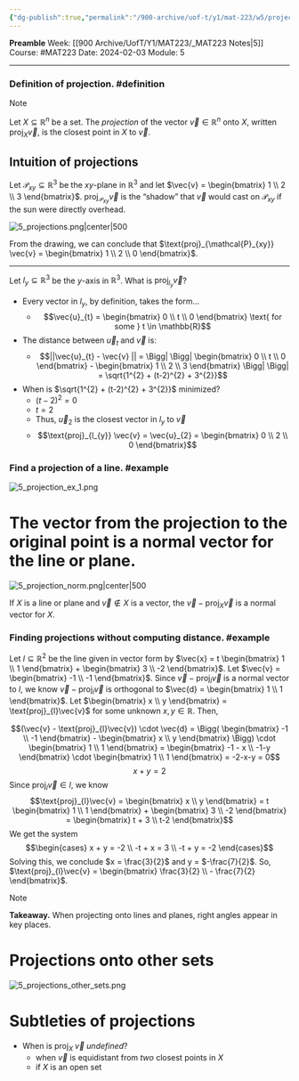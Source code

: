 ```yaml
---
{"dg-publish":true,"permalink":"/900-archive/uof-t/y1/mat-223/w5/projections/","created":"2024-02-03T17:10:27.623-08:00","updated":"2024-02-28T13:12:31.196-08:00"}
---
```


**Preamble**
Week: [[900 Archive/UofT/Y1/MAT223/_MAT223 Notes\|5]]
Course: #MAT223
Date: 2024-02-03
Module: 5

---

### Definition of projection. #definition 

> [!note]
> Let $X \subseteq  \mathbb{R}^{n}$ be a set. The *projection* of the vector $\vec{v} \in \mathbb{R}^{n}$ onto $X$, written $\text{proj}_{X}\vec{v}$, is the closest point in $X$ to $\vec{v}$.

## Intuition of projections

Let $\mathcal{P}_{xy} \subseteq \mathbb{R}^{3}$ be the $xy$-plane in $\mathbb{R}^{3}$ and let $\vec{v} = \begin{bmatrix} 1 \\ 2 \\ 3 \end{bmatrix}$.
$\text{proj}_{\mathcal{P}_{xy}} \vec{v}$ is the “shadow” that $\vec{v}$ would cast on $\mathcal{P}_{xy}$ if the sun were directly overhead.

![5_projections.png|center|500](/img/user/900%20Archive/UofT/Y1/Files/MAT223/5_projections.png)

From the drawing, we can conclude that $\text{proj}_{\mathcal{P}_{xy}} \vec{v} = \begin{bmatrix} 1 \\ 2 \\ 0 \end{bmatrix}$.

---

Let $l_{y} \subseteq \mathbb{R}^{3}$ be the $y$-axis in $\mathbb{R}^{3}$. What is $\text{proj}_{l_{y}} \vec{v}$?

- Every vector in $l_{y}$, by definition, takes the form…
	- $$\vec{u}_{t} = \begin{bmatrix} 0 \\ t \\ 0 \end{bmatrix} \text{ for some } t \in \mathbb{R}$$
- The distance between $\vec{u}_{t}$ and $\vec{v}$ is:
	- $$||\vec{u}_{t} - \vec{v} || = \Bigg| \Bigg| \begin{bmatrix} 0 \\ t \\ 0 \end{bmatrix} - \begin{bmatrix} 1 \\ 2 \\ 3 \end{bmatrix} \Bigg| \Bigg| = \sqrt{1^{2} + (t-2)^{2} + 3^{2}}$$
- When is $\sqrt{1^{2} + (t-2)^{2} + 3^{2}}$ minimized?
	- $(t-2)^{2} = 0$
	- $t = 2$
	- Thus, $\vec{u}_{2}$ is the closest vector in $l_{y}$ to $\vec{v}$
	- $$\text{proj}_{l_{y}} \vec{v} = \vec{u}_{2} = \begin{bmatrix} 0 \\ 2 \\ 0 \end{bmatrix}$$

### Find a projection of a line. #example 

![5_projection_ex_1.png](/img/user/900%20Archive/UofT/Y1/Files/MAT223/5_projection_ex_1.png)

# The vector from the projection to the original point is a normal vector for the line or plane.

![5_projection_norm.png|center|500](/img/user/900%20Archive/UofT/Y1/Files/MAT223/5_projection_norm.png)

If $X$ is a line or plane and $\vec{v} \notin X$ is a vector, the $\vec{v} - \text{proj}_{X} \vec{v}$ is a normal vector for $X$.

### Finding projections without computing distance. #example 

Let $l \subseteq \mathbb{R}^{2}$ be the line given in vector form by $\vec{x} = t \begin{bmatrix} 1 \\ 1 \end{bmatrix} + \begin{bmatrix} 3 \\ -2 \end{bmatrix}$.
Let $\vec{v} = \begin{bmatrix} -1 \\ -1 \end{bmatrix}$.
Since $\vec{v} - \text{proj}_{l} \vec{v}$ is a normal vector to $l$, we know $\vec{v} - \text{proj}_{l}\vec{v}$ is orthogonal to $\vec{d} = \begin{bmatrix} 1 \\ 1 \end{bmatrix}$.
Let $\begin{bmatrix} x \\ y \end{bmatrix} = \text{proj}_{l}\vec{v}$ for some unknown $x, y \in \mathbb{R}$. Then,

$$(\vec{v} - \text{proj}_{l}\vec{v}) \cdot \vec{d} = \Bigg( \begin{bmatrix} -1 \\ -1 \end{bmatrix} - \begin{bmatrix} x \\ y \end{bmatrix} \Bigg) \cdot \begin{bmatrix} 1 \\ 1 \end{bmatrix} = \begin{bmatrix} -1 - x \\ -1-y \end{bmatrix} \cdot \begin{bmatrix} 1 \\ 1 \end{bmatrix} = -2-x-y = 0$$
$$x + y = 2$$
Since $\text{proj}_{l}\vec{v} \in l$, we know
$$\text{proj}_{l}\vec{v} = \begin{bmatrix} x \\ y \end{bmatrix} = t \begin{bmatrix} 1 \\ 1 \end{bmatrix} + \begin{bmatrix} 3 \\ -2 \end{bmatrix} = \begin{bmatrix} t + 3 \\ t-2 \end{bmatrix}$$
We get the system
$$\begin{cases} x + y = -2 \\ -t + x = 3 \\ -t + y = -2
\end{cases}$$
Solving this, we conclude $x = \frac{3}{2}$ and y = $-\frac{7}{2}$. So, $\text{proj}_{l}\vec{v} = \begin{bmatrix} \frac{3}{2} \\ - \frac{7}{2} \end{bmatrix}$.

> [!note]
> **Takeaway.** When projecting onto lines and planes, right angles appear in key places.

# Projections onto other sets

![5_projections_other_sets.png](/img/user/900%20Archive/UofT/Y1/Files/MAT223/5_projections_other_sets.png)

# Subtleties of projections

- When is $\text{proj}_{X}\;\vec{v}$ *undefined*?
	- when $\vec{v}$ is equidistant from *two* closest points in $X$
	- if $X$ is an open set